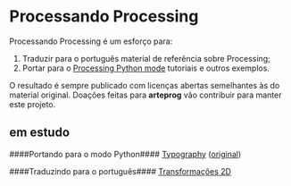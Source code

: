 # Processando Processing

Processando Processing é um esforço para: 

1. Traduzir para o português material de referência sobre Processing;
2. Portar para o [Processing Python mode](http://py.processing.org) tutoriais e outros exemplos. 

O resultado é sempre publicado com licenças abertas semelhantes às do material original.
Doações feitas para **arteprog** vão contribuir para manter este projeto.

## em estudo

####Portando para o modo Python####
[Typography](https://docs.google.com/document/d/14MYeJQPlA57-pYYm_UPt0u3sVynIxVIU8gras3ERAFQ/pub) ([original](https://processing.org/tutorials/typography/))

####Traduzindo para o português####
[Transformações 2D](https://docs.google.com/document/d/1uZTAGvQTYj7FcSEZSF7wBlbZKHOXMsUqz3Apfwbfm24/)
